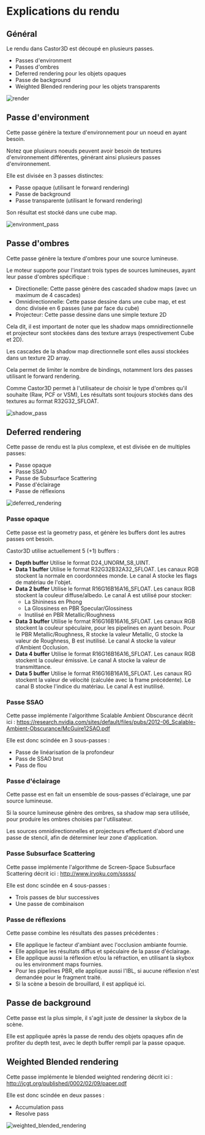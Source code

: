 ﻿# Explications du rendu

## Général

Le rendu dans Castor3D est découpé en plusieurs passes.
- Passes d'environment
- Passes d'ombres
- Deferred rendering pour les objets opaques
- Passe de background
- Weighted Blended rendering pour les objets transparents

![render](render.png)

## Passe d'environment

Cette passe génère la texture d'environnement pour un noeud en ayant besoin.

Notez que plusieurs noeuds peuvent avoir besoin de textures d'environnement différentes, générant ainsi plusieurs passes d'environnement.

Elle est divisée en 3 passes distinctes:
- Passe opaque (utilisant le forward rendering)
- Passe de background
- Passe transparente (utilisant le forward rendering)

Son résultat est stocké dans une cube map.

![environment_pass](environment_pass.png)

## Passe d'ombres

Cette passe génère la texture d'ombres pour une source lumineuse.

Le moteur supporte pour l'instant trois types de sources lumineuses, ayant leur passe d'ombres spécifique :
- Directionelle: Cette passe génère des cascaded shadow maps (avec un maximum de 4 cascades)
- Omnidirectionnelle: Cette passe dessine dans une cube map, et est donc divisée en 6 passes (une par face du cube)
- Projecteur: Cette passe dessine dans une simple texture 2D

Cela dit, il est important de noter que les shadow maps omnidirectionnelle et projecteur sont stockées dans des texture arrays (respectivement Cube et 2D).

Les cascades de la shadow map directionnelle sont elles aussi stockées dans un texture 2D array.

Cela permet de limiter le nombre de bindings, notamment lors des passes utilisant le forward rendering.

Comme Castor3D permet à l'utilisateur de choisir le type d'ombres qu'il souhaite (Raw, PCF or VSM), Les résultats sont toujours stockés dans des textures au format R32G32_SFLOAT.

![shadow_pass](shadow_pass.png)

## Deferred rendering

Cette passe de rendu est la plus complexe, et est divisée en de multiples passes:
- Passe opaque
- Passe SSAO
- Passe de Subsurface Scattering
- Passe d'éclairage
- Passe de réflexions

![deferred_rendering](deferred_rendering.png)

### Passe opaque

Cette passe est la geometry pass, et génère les buffers dont les autres passes ont besoin.

Castor3D utilise actuellement 5 (+1) buffers :
- **Depth buffer**
  Utilise le format D24_UNORM_S8_UINT.
- **Data 1 buffer**
  Utilise le format R32G32B32A32_SFLOAT.
  Les canaux RGB stockent la normale en coordonnées monde.
  Le canal A stocke les flags de matériau de l'objet.
- **Data 2 buffer**
  Utilise le format R16G16B16A16_SFLOAT.
  Les canaux RGB stockent la couleur diffuse/albedo.
  Le canal A est utilisé pour stocker:
  - La Shininess en Phong
  - La Glossiness en PBR Specular/Glossiness
  - Inutilisé en PBR Metallic/Roughness
- **Data 3 buffer**
  Utilise le format R16G16B16A16_SFLOAT.
  Les canaux RGB stockent la couleur spéculaire, pour les pipelines en ayant besoin.
  Pour le PBR Metallic/Roughness, R stocke la valeur Metallic, G stocke la valeur de Roughness, B est inutilisé.
  Le canal A stocke la valeur d'Ambient Occlusion.
- **Data 4 buffer**
  Utilise le format R16G16B16A16_SFLOAT.
  Les canaux RGB stockent la couleur émissive.
  Le canal A stocke la valeur de transmittance.
- **Data 5 buffer**
  Utilise le format R16G16B16A16_SFLOAT.
  Les canaux RG stockent la valeur de vélocité (calculée avec la frame précédente).
  Le canal B stocke l'indice du matériau.
  Le canal A est inutilisé.

### Passe SSAO

Cette passe implémente l'algorithme Scalable Ambient Obscurance décrit ici : https://research.nvidia.com/sites/default/files/pubs/2012-06_Scalable-Ambient-Obscurance/McGuire12SAO.pdf

Elle est donc scindée en 3 sous-passes :
- Passe de linéarisation de la profondeur
- Pass de SSAO brut
- Pass de flou

### Passe d'éclairage

Cette passe est en fait un ensemble de sous-passes d'éclairage, une par source lumineuse.

Si la source lumineuse génère des ombres, sa shadow map sera utilisée, pour produire les ombres choisies par l'utilisateur.

Les sources omnidirectionnelles et projecteurs effectuent d'abord une passe de stencil, afin de déterminer leur zone d'application.

### Passe Subsurface Scattering

Cette passe implémente l'algorithme de Screen-Space Subsurface Scattering décrit ici : http://www.iryoku.com/sssss/

Elle est donc scindée en 4 sous-passes :
- Trois passes de blur successives
- Une passe de combinaison

### Passe de réflexions

Cette passe combine les résultats des passes précédentes :
- Elle applique le facteur d'ambiant avec l'occlusion ambiante fournie.
- Elle applique les résultats diffus et spéculaire de la passe d'éclairage.
- Elle applique aussi la réflexion et/ou la réfraction, en utilisant la skybox ou les environment maps fournies.
- Pour les pipelines PBR, elle applique aussi l'IBL, si aucune réflexion n'est demandée pour le fragment traité.
- Si la scène a besoin de brouillard, il est appliqué ici.

## Passe de background

Cette passe est la plus simple, il s'agit juste de dessiner la skybox de la scène.

Elle est appliquée après la passe de rendu des objets opaques afin de profiter du depth test, avec le depth buffer rempli par la passe opaque.

## Weighted Blended rendering

Cette passe implémente le blended weighted rendering décrit ici : http://jcgt.org/published/0002/02/09/paper.pdf

Elle est donc scindée en deux passes :
- Accumulation pass
- Resolve pass

![weighted_blended_rendering](weighted_blended_rendering.png)
